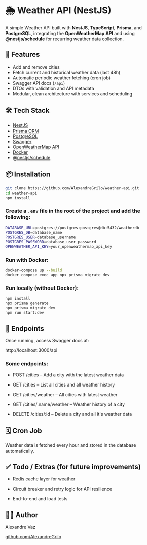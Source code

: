 # 🌦️ Weather API (NestJS)

A simple Weather API built with **NestJS**, **TypeScript**, **Prisma**, and **PostgreSQL**, integrating the **OpenWeatherMap API** and using **@nestjs/schedule** for recurring weather data collection.

## 🚀 Features

- Add and remove cities
- Fetch current and historical weather data (last 48h)
- Automatic periodic weather fetching (cron job)
- Swagger API docs (`/api`)
- DTOs with validation and API metadata
- Modular, clean architecture with services and scheduling

## 🛠️ Tech Stack

- [NestJS](https://nestjs.com/)
- [Prisma ORM](https://www.prisma.io/)
- [PostgreSQL](https://www.postgresql.org/)
- [Swagger](https://swagger.io/)
- [OpenWeatherMap API](https://openweathermap.org/api)
- [Docker](https://www.docker.com/)
- [@nestjs/schedule](https://docs.nestjs.com/techniques/task-scheduling)

## 📦 Installation

```bash
git clone https://github.com/AlexandreGrilo/weather-api.git
cd weather-api
npm install
```

### Create a `.env` file in the root of the project and add the following:

```bash
DATABASE_URL=postgres://postgres:postgres@db:5432/weatherdb
POSTGRES_DB=database_name
POSTGRES_USER=database_username
POSTGRES_PASSWORD=database_user_password
OPENWEATHER_API_KEY=your_openweathermap_api_key
```
### Run with Docker:

```bash
docker-compose up --build
docker compose exec app npx prisma migrate dev
```

### Run locally (without Docker):

```bash
npm install
npx prisma generate
npx prisma migrate dev
npm run start:dev
```

## 🧪 Endpoints
Once running, access Swagger docs at:

http://localhost:3000/api

### Some endpoints:

* POST /cities – Add a city with the latest weather data

* GET /cities – List all cities and all weather history

* GET /cities/weather – All cities with latest weather

* GET /cities/:name/weather – Weather history of a city

* DELETE /cities/:id – Delete a city and all it's weather data


## 🗓️ Cron Job

Weather data is fetched every hour and stored in the database automatically.


## ✅ Todo / Extras (for future improvements)

* Redis cache layer for weather

* Circuit breaker and retry logic for API resilience

* End-to-end and load tests


## 👨‍💻 Author

Alexandre Vaz

[github.com/AlexandreGrilo](https://github.com/AlexandreGrilo)